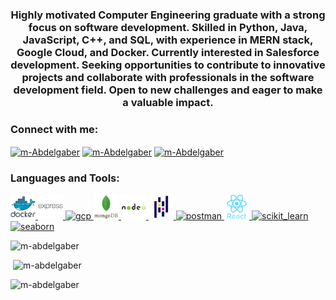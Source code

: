 <h3 align="center">Highly motivated Computer Engineering graduate with a strong focus on software development. Skilled in Python, Java, JavaScript, C++, and SQL, with experience in MERN stack, Google Cloud, and Docker. Currently interested in Salesforce development. Seeking opportunities to contribute to innovative projects and collaborate with professionals in the software development field. Open to new challenges and eager to make a valuable impact.</h3>

<h3 align="left">Connect with me:</h3>
<p align="left">
<a href="https://linkedin.com/in/m-Abdelgaber" target="blank"><img align="center" src="https://raw.githubusercontent.com/rahuldkjain/github-profile-readme-generator/master/src/images/icons/Social/linked-in-alt.svg" alt="m-Abdelgaber" height="30" width="40" /></a>
<a href="https://www.leetcode.com/m-Abdelgaber" target="blank"><img align="center" src="https://raw.githubusercontent.com/rahuldkjain/github-profile-readme-generator/master/src/images/icons/Social/leet-code.svg" alt="m-Abdelgaber" height="30" width="40" /></a>
<a href="https://trailblazer.me/id/M-Abdelgaber" target="blank"><img align="center" src="https://upload.wikimedia.org/wikipedia/commons/thumb/f/f9/Salesforce.com_logo.svg/1280px-Salesforce.com_logo.svg.png" alt="m-Abdelgaber" height="30" width="40" /></a>
</p>

<h3 align="left">Languages and Tools:</h3>
<p align="left"> <a href="https://www.docker.com/" target="_blank" rel="noreferrer"> <img src="https://raw.githubusercontent.com/devicons/devicon/master/icons/docker/docker-original-wordmark.svg" alt="docker" width="40" height="40"/> </a> <a href="https://expressjs.com" target="_blank" rel="noreferrer"> <img src="https://raw.githubusercontent.com/devicons/devicon/master/icons/express/express-original-wordmark.svg" alt="express" width="40" height="40"/> </a> <a href="https://cloud.google.com" target="_blank" rel="noreferrer"> <img src="https://www.vectorlogo.zone/logos/google_cloud/google_cloud-icon.svg" alt="gcp" width="40" height="40"/> </a> <a href="https://www.mongodb.com/" target="_blank" rel="noreferrer"> <img src="https://raw.githubusercontent.com/devicons/devicon/master/icons/mongodb/mongodb-original-wordmark.svg" alt="mongodb" width="40" height="40"/> </a> <a href="https://nodejs.org" target="_blank" rel="noreferrer"> <img src="https://raw.githubusercontent.com/devicons/devicon/master/icons/nodejs/nodejs-original-wordmark.svg" alt="nodejs" width="40" height="40"/> </a> <a href="https://pandas.pydata.org/" target="_blank" rel="noreferrer"> <img src="https://raw.githubusercontent.com/devicons/devicon/2ae2a900d2f041da66e950e4d48052658d850630/icons/pandas/pandas-original.svg" alt="pandas" width="40" height="40"/> </a> <a href="https://postman.com" target="_blank" rel="noreferrer"> <img src="https://www.vectorlogo.zone/logos/getpostman/getpostman-icon.svg" alt="postman" width="40" height="40"/> </a> <a href="https://reactjs.org/" target="_blank" rel="noreferrer"> <img src="https://raw.githubusercontent.com/devicons/devicon/master/icons/react/react-original-wordmark.svg" alt="react" width="40" height="40"/> </a> <a href="https://scikit-learn.org/" target="_blank" rel="noreferrer"> <img src="https://upload.wikimedia.org/wikipedia/commons/0/05/Scikit_learn_logo_small.svg" alt="scikit_learn" width="40" height="40"/> </a> <a href="https://seaborn.pydata.org/" target="_blank" rel="noreferrer"> <img src="https://seaborn.pydata.org/_images/logo-mark-lightbg.svg" alt="seaborn" width="40" height="40"/> </a> </p>


<p><img src="https://github-readme-stats.vercel.app/api/top-langs?username=m-abdelgaber&langs_count=8&show_icons=true&locale=en&layout=compact&theme=dark" alt="m-abdelgaber"/></p>
<p>&nbsp;<img src="https://github-readme-stats.vercel.app/api?username=m-abdelgaber&show_icons=true&locale=en&theme=dark" alt="m-abdelgaber" /></p>

<p><img src="https://github-readme-streak-stats.herokuapp.com/?user=m-abdelgaber&theme=dark" alt="m-abdelgaber" "/></p>

